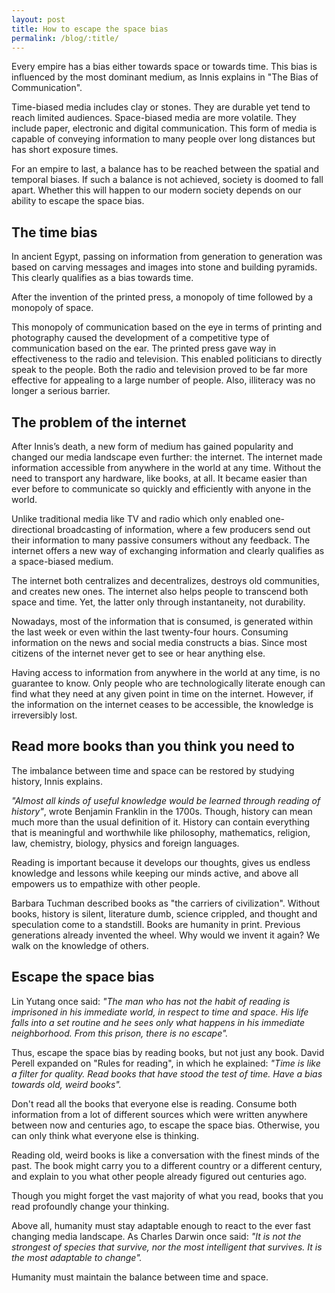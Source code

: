 ```yaml
---
layout: post
title: How to escape the space bias
permalink: /blog/:title/
---
```


Every empire has a bias either towards space or towards time. This bias is influenced by the most dominant medium, as Innis explains in "The Bias of Communication".

Time-biased media includes clay or stones. They are durable yet tend to reach limited audiences. Space-biased media are more volatile. They include paper, electronic and digital communication. This form of media is capable of conveying information to many people over long distances but has short exposure times. 

For an empire to last, a balance has to be reached between the spatial and temporal biases. If such a balance is not achieved, society is doomed to fall apart. Whether this will happen to our modern society depends on our ability to escape the space bias.

<!--more-->

## The time bias

In ancient Egypt, passing on information from generation to generation was based on carving messages and images into stone and building pyramids. This clearly qualifies as a bias towards time.

After the invention of the printed press, a monopoly of time followed by a monopoly of space. 

This monopoly of communication based on the eye in terms of printing and photography caused the development of a competitive type of communication based on the ear. The printed press gave way in effectiveness to the radio and television. This enabled politicians to directly speak to the people. Both the radio and television proved to be far more effective for appealing to a large number of people. Also, illiteracy was no longer a serious barrier.

## The problem of the internet

After Innis’s death, a new form of medium has gained popularity and changed our media landscape even further: the internet. The internet made information accessible from anywhere in the world at any time. Without the need to transport any hardware, like books, at all. It became easier than ever before to communicate so quickly and efficiently with anyone in the world.

Unlike traditional media like TV and radio which only enabled one-directional broadcasting of information, where a few producers send out their information to many passive consumers without any feedback. The internet offers a new way of exchanging information and clearly qualifies as a space-biased medium.

The internet both centralizes and decentralizes, destroys old communities, and creates new ones. The internet also helps people to transcend both space and time. Yet, the latter only through instantaneity, not durability. 

Nowadays, most of the information that is consumed, is generated within the last week or even within the last twenty-four hours. Consuming information on the news and social media constructs a bias. Since most citizens of the internet never get to see or hear anything else.

Having access to information from anywhere in the world at any time, is no guarantee to know. Only people who are technologically literate enough can find what they need at any given point in time on the internet. However, if the information on the internet ceases to be accessible, the knowledge is irreversibly lost.

## Read more books than you think you need to

The imbalance between time and space can be restored by studying history, Innis explains.

_"Almost all kinds of useful knowledge would be learned through reading of history"_, wrote Benjamin Franklin in the 1700s. Though, history can mean much more than the usual definition of it. History can contain everything that is meaningful and worthwhile like philosophy, mathematics, religion, law, chemistry, biology, physics and foreign languages. 

Reading is important because it develops our thoughts, gives us endless knowledge and lessons while keeping our minds active, and above all empowers us to empathize with other people.

Barbara Tuchman described books as "the carriers of civilization". Without books, history is silent, literature dumb, science crippled, and thought and speculation come to a standstill. Books are humanity in print. Previous generations already invented the wheel. Why would we invent it again? We walk on the knowledge of others.

## Escape the space bias

Lin Yutang once said: _"The man who has not the habit of reading is imprisoned in his immediate world, in respect to time and space. His life falls into a set routine and he sees only what happens in his immediate neighborhood. From this prison, there is no escape"._

Thus, escape the space bias by reading books, but not just any book. David Perell expanded on "Rules for reading", in which he explained: _"Time is like a filter for quality. Read books that have stood the test of time. Have a bias towards old, weird books"._

Don't read all the books that everyone else is reading. Consume both information from a lot of different sources which were written anywhere between now and centuries ago, to escape the space bias. Otherwise, you can only think what everyone else is thinking.

Reading old, weird books is like a conversation with the finest minds of the past. The book might carry you to a different country or a different century, and explain to you what other people already figured out centuries ago.

Though you might forget the vast majority of what you read, books that you read profoundly change your thinking. 

Above all, humanity must stay adaptable enough to react to the ever fast changing media landscape. As Charles Darwin once said: _"It is not the strongest of species that survive, nor the most intelligent that survives. It is the most adaptable to change"._ 

Humanity must maintain the balance between time and space.